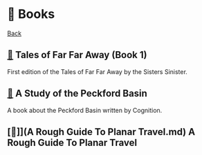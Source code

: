 # 📖 Books

[Back](../README.md)

## [📖](ToFFA-1.md.md) Tales of Far Far Away (Book 1)

First edition of the Tales of Far Far Away by the Sisters Sinister. 

## [📖](Study-of-the-Peckford-Basin.md) A Study of the Peckford Basin

A book about the Peckford Basin written by Cognition.

## [📖]](A Rough Guide To Planar Travel.md) A Rough Guide To Planar Travel
